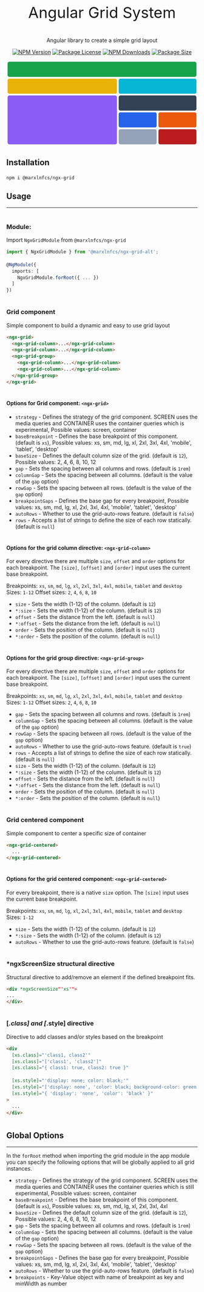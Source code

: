 <p align="center" style="font-size: 40px;">Angular Grid System</p>

<p align="center">Angular library to create a simple grid layout</p>
<p align="center">
    <a href="https://www.npmjs.com/package/@marxlnfcs/ngx-grid" target="_blank"><img src="https://img.shields.io/npm/v/@marxlnfcs/ngx-grid.svg" alt="NPM Version" /></a>
    <a href="https://www.npmjs.com/package/@marxlnfcs/ngx-grid" target="_blank"><img src="https://img.shields.io/npm/l/@marxlnfcs/ngx-grid.svg" alt="Package License" /></a>
    <a href="https://www.npmjs.com/package/@marxlnfcs/ngx-grid" target="_blank"><img src="https://img.shields.io/npm/dm/@marxlnfcs/ngx-grid.svg" alt="NPM Downloads" /></a>
    <a href="https://www.npmjs.com/package/@marxlnfcs/ngx-grid" target="_blank"><img src="https://img.shields.io/bundlephobia/min/@marxlnfcs/ngx-grid?label=size" alt="Package Size" /></a>
</p>

![ngx-grid](https://raw.githubusercontent.com/marxlnfcs/ngx-grid/main/preview.jpg "ngx-grid preview")

## Installation
`npm i @marxlnfcs/ngx-grid`

## Usage

---

#
### Module:
Import `NgxGridModule` from `@marxlnfcs/ngx-grid`

```typescript
import { NgxGridModule } from '@marxlnfcs/ngx-grid-alt';

@NgModule({
  imports: [
    NgxGridModule.forRoot({ ... })
  ]
})
```
#
### Grid component
Simple component to build a dynamic and easy to use grid layout
```html
<ngx-grid>
  <ngx-grid-column>...</ngx-grid-column>
  <ngx-grid-column>...</ngx-grid-column>
  <ngx-grid-group>
    <ngx-grid-column>...</ngx-grid-column>
    <ngx-grid-column>...</ngx-grid-column>
  </ngx-grid-group>
</ngx-grid>
```

#
#### Options for Grid component: `<ngx-grid>`
* `strategy` - Defines the strategy of the grid component. SCREEN uses the media queries and CONTAINER uses the container queries which is experimental, Possible values: screen, container
* `baseBreakpoint` - Defines the base breakpoint of this component. (default is `xs`), Possible values: xs, sm, md, lg, xl, 2xl, 3xl, 4xl, 'mobile', 'tablet', 'desktop'
* `baseSize` - Defines the default column size of the grid. (default is `12`), Possible values: 2, 4, 6, 8, 10, 12
* `gap` - Sets the spacing between all columns and rows. (default is `1rem`)
* `columnGap` - Sets the spacing between all columns. (default is the value of the `gap` option)
* `rowGap` - Sets the spacing between all rows. (default is the value of the `gap` option)
* `breakpointGaps` - Defines the base gap for every breakpoint, Possible values: xs, sm, md, lg, xl, 2xl, 3xl, 4xl, 'mobile', 'tablet', 'desktop'
* `autoRows` - Whether to use the grid-auto-rows feature. (default is `false`)
* `rows` - Accepts a list of strings to define the size of each row statically. (default is `null`)

#
#### Options for the grid column directive: `<ngx-grid-column>`
For every directive there are multiple `size`, `offset` and `order` options for each breakpoint.
The `[size]`, `[offset]` and `[order]` input uses the current base breakpoint.

Breakpoints: `xs`, `sm`, `md`, `lg`, `xl`, `2xl`, `3xl`, `4xl`, `mobile`, `tablet` and `desktop`
Sizes: `1-12`
Offset sizes: `2`, `4`, `6`, `8`, `10`

* `size` - Sets the width (1-12) of the column. (default is `12`)
* `*:size` - Sets the width (1-12) of the column. (default is `12`)
* `offset` - Sets the distance from the left. (default is `null`)
* `*:offset` - Sets the distance from the left. (default is `null`)
* `order` - Sets the position of the column. (default is `null`)
* `*:order` - Sets the position of the column. (default is `null`)

#
#### Options for the grid group directive: `<ngx-grid-group>`
For every directive there are multiple `size`, `offset` and `order` options for each breakpoint.
The `[size]`, `[offset]` and `[order]` input uses the current base breakpoint.

Breakpoints: `xs`, `sm`, `md`, `lg`, `xl`, `2xl`, `3xl`, `4xl`, `mobile`, `tablet` and `desktop`
Sizes: `1-12`
Offset sizes: `2`, `4`, `6`, `8`, `10`

* `gap` - Sets the spacing between all columns and rows. (default is `1rem`)
* `columnGap` - Sets the spacing between all columns. (default is the value of the `gap` option)
* `rowGap` - Sets the spacing between all rows. (default is the value of the `gap` option)
* `autoRows` - Whether to use the grid-auto-rows feature. (default is `true`)
* `rows` - Accepts a list of strings to define the size of each row statically. (default is `null`)
* `size` - Sets the width (1-12) of the column. (default is `12`)
* `*:size` - Sets the width (1-12) of the column. (default is `12`)
* `offset` - Sets the distance from the left. (default is `null`)
* `*:offset` - Sets the distance from the left. (default is `null`)
* `order` - Sets the position of the column. (default is `null`)
* `*:order` - Sets the position of the column. (default is `null`)

#
### Grid centered component
Simple component to center a specific size of container
```html
<ngx-grid-centered>
  ...
</ngx-grid-centered>
```

#
#### Options for the grid centered component: `<ngx-grid-centered>`
For every breakpoint, there is a native `size` option.
The `[size]` input uses the current base breakpoint.

Breakpoints: `xs`, `sm`, `md`, `lg`, `xl`, `2xl`, `3xl`, `4xl`, `mobile`, `tablet` and `desktop`
Sizes: `1-12`

* `size` - Sets the width (1-12) of the column. (default is `12`)
* `*:size` - Sets the width (1-12) of the column. (default is `12`)
* `autoRows` - Whether to use the grid-auto-rows feature. (default is `false`)

#
### *ngxScreenSize structural directive
Structural directive to add/remove an element if the defined breakpoint fits.
```html
<div *ngxScreenSize"'xs'">
...
</div>
```

#
### [*.class] and [*.style] directive
Directive to add classes and/or styles based on the breakpoint
```html
<div
  [xs.class]="'class1, class2'"
  [xs.class]="['class1', 'class2']"
  [xs.class]="{ class1: true, class2: true }"

  [xs.style]="'display: none; color: black;'"
  [xs.style]="['display: none', 'color: black; background-color: green;']"
  [xs.style]="{ 'display': 'none', 'color': 'black' }"
>
  ...
</div>
```


#
## Global Options

---
In the `forRoot` method when importing the grid module in the app module you can specify the following options that will be globally applied to all grid instances.
* `strategy` - Defines the strategy of the grid component. SCREEN uses the media queries and CONTAINER uses the container queries which is still experimental, Possible values: screen, container
* `baseBreakpoint` - Defines the base breakpoint of this component. (default is `xs`), Possible values: xs, sm, md, lg, xl, 2xl, 3xl, 4xl
* `baseSize` - Defines the default column size of the grid. (default is `12`), Possible values: 2, 4, 6, 8, 10, 12
* `gap` - Sets the spacing between all columns and rows. (default is `1rem`)
* `columnGap` - Sets the spacing between all columns. (default is the value of the `gap` option)
* `rowGap` - Sets the spacing between all rows. (default is the value of the `gap` option)
* `breakpointGaps` - Defines the base gap for every breakpoint, Possible values: xs, sm, md, lg, xl, 2xl, 3xl, 4xl, 'mobile', 'tablet', 'desktop'
* `autoRows` - Whether to use the grid-auto-rows feature. (default is `false`)
* `breakpoints` - Key-Value object with name of breakpoint as key and minWidth as number
